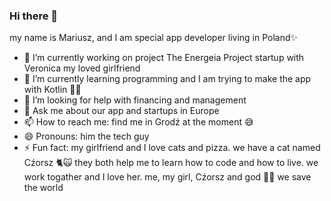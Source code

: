### Hi there 👋
my name is Mariusz, 
and I am special app developer living in Poland✨ 

- 🔭 I’m currently working on project The Energeia Project startup with Veronica my loved girlfriend 
- 🌱 I’m currently learning programming and I am trying to make the app with Kotlin 💫😎
- 🤔 I’m looking for help with financing and management 
- 💬 Ask me about our app and startups in Europe
- 📫 How to reach me: find me in Grodź at the moment 😅
- 😄 Pronouns: him the tech guy
- ⚡ Fun fact: my girlfriend and I love cats and pizza. we have a cat named Cźorsz 🐈🙀 they both help me to learn how to code and how to live. we work togather and I love her. me, my girl, Cźorsz and god 🙏🏻 we save the world 
